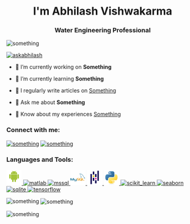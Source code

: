<h1 align="center">I'm Abhilash Vishwakarma</h1>
<h3 align="center">Water Engineering Professional</h3>

<p align="left"> <img src="https://komarev.com/ghpvc/?username=something&label=Profile%20views&color=0e75b6&style=flat" alt="something" /> </p>



<p align="left"> <a href="https://twitter.com/askabhilash" target="blank"><img src="https://img.shields.io/twitter/follow/askabhilash?logo=twitter&style=for-the-badge" alt="askabhilash" /></a> </p>

- 🔭 I’m currently working on **Something**

- 🌱 I’m currently learning **Something**

- 📝 I regularly write articles on [Something](Something)

- 💬 Ask me about **Something**

- 📄 Know about my experiences [Something](Something)

<h3 align="left">Connect with me:</h3>
<p align="left">
<a href="https://twitter.com/something" target="blank"><img align="center" src="https://raw.githubusercontent.com/rahuldkjain/github-profile-readme-generator/master/src/images/icons/Social/twitter.svg" alt="something" height="30" width="40" /></a>
<a href="https://linkedin.com/in/something" target="blank"><img align="center" src="https://raw.githubusercontent.com/rahuldkjain/github-profile-readme-generator/master/src/images/icons/Social/linked-in-alt.svg" alt="something" height="30" width="40" /></a>
</p>

<h3 align="left">Languages and Tools:</h3>
<p align="left"> <a href="https://developer.android.com" target="_blank" rel="noreferrer"> <img src="https://raw.githubusercontent.com/devicons/devicon/master/icons/android/android-original-wordmark.svg" alt="android" width="40" height="40"/> </a> <a href="https://www.mathworks.com/" target="_blank" rel="noreferrer"> <img src="https://upload.wikimedia.org/wikipedia/commons/2/21/Matlab_Logo.png" alt="matlab" width="40" height="40"/> </a> <a href="https://www.microsoft.com/en-us/sql-server" target="_blank" rel="noreferrer"> <img src="https://www.svgrepo.com/show/303229/microsoft-sql-server-logo.svg" alt="mssql" width="40" height="40"/> </a> <a href="https://www.mysql.com/" target="_blank" rel="noreferrer"> <img src="https://raw.githubusercontent.com/devicons/devicon/master/icons/mysql/mysql-original-wordmark.svg" alt="mysql" width="40" height="40"/> </a> <a href="https://pandas.pydata.org/" target="_blank" rel="noreferrer"> <img src="https://raw.githubusercontent.com/devicons/devicon/2ae2a900d2f041da66e950e4d48052658d850630/icons/pandas/pandas-original.svg" alt="pandas" width="40" height="40"/> </a> <a href="https://www.python.org" target="_blank" rel="noreferrer"> <img src="https://raw.githubusercontent.com/devicons/devicon/master/icons/python/python-original.svg" alt="python" width="40" height="40"/> </a> <a href="https://scikit-learn.org/" target="_blank" rel="noreferrer"> <img src="https://upload.wikimedia.org/wikipedia/commons/0/05/Scikit_learn_logo_small.svg" alt="scikit_learn" width="40" height="40"/> </a> <a href="https://seaborn.pydata.org/" target="_blank" rel="noreferrer"> <img src="https://seaborn.pydata.org/_images/logo-mark-lightbg.svg" alt="seaborn" width="40" height="40"/> </a> <a href="https://www.sqlite.org/" target="_blank" rel="noreferrer"> <img src="https://www.vectorlogo.zone/logos/sqlite/sqlite-icon.svg" alt="sqlite" width="40" height="40"/> </a> <a href="https://www.tensorflow.org" target="_blank" rel="noreferrer"> <img src="https://www.vectorlogo.zone/logos/tensorflow/tensorflow-icon.svg" alt="tensorflow" width="40" height="40"/> </a> </p>

<p><img align="left" src="https://github-readme-stats.vercel.app/api/top-langs?username=something&show_icons=true&locale=en&layout=compact" alt="something" /></p>

<p>&nbsp;<img align="center" src="https://github-readme-stats.vercel.app/api?username=something&show_icons=true&locale=en" alt="something" /></p>

<p><img align="center" src="https://github-readme-streak-stats.herokuapp.com/?user=something&" alt="something" /></p>

